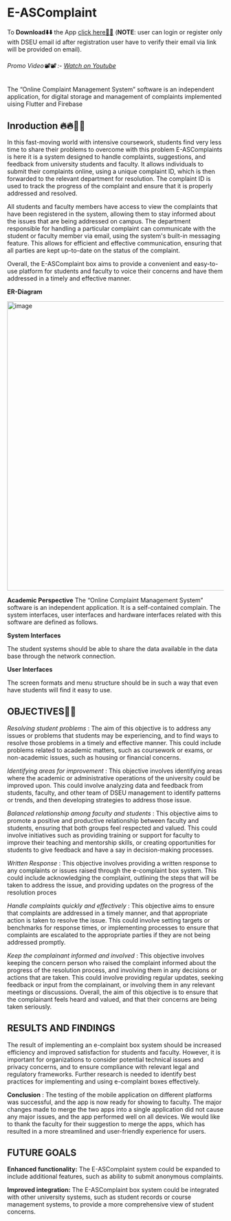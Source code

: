 # E-ASComplaint

To **Download⬇️⬇️** the App [click here📱📱](https://drive.google.com/file/d/1SN5V_c4d26h9QWtSSKGuLWQjqY4GjNKG/view?usp=share_link)    (**NOTE**: user can login or register only with DSEU email id after registration user have to verify their email via link will be provided on email).

###### Promo Video📽️📽️ :- [Watch on Youtube](https://www.youtube.com/watch?v=yJDTbuAsESw)

The “Online Complaint Management System” software is an independent application, for digital storage and management of complaints implemented uising Flutter and Firebase

## Inroduction 🔥🔥👋👋

In this fast-moving world with intensive coursework, students find very less time to share their problems to overcome with this problem E-ASComplaints is here it is  a system designed to handle complaints, suggestions, and feedback from university 
students and faculty. It allows individuals to submit their complaints online, using a unique complaint ID, 
which is then forwarded to the relevant department for resolution. The complaint ID is used to track the 
progress of the complaint and ensure that it is properly addressed and resolved.

All students and faculty members have access to view the complaints that have been registered in the 
system, allowing them to stay informed about the issues that are being addressed on campus. The 
department responsible for handling a particular complaint can communicate with the student or faculty 
member via email, using the system's built-in messaging feature. This allows for efficient and effective 
communication, ensuring that all parties are kept up-to-date on the status of the complaint.

Overall, the E-ASComplaint box aims to provide a convenient and easy-to-use platform for students and 
faculty to voice their concerns and have them addressed in a timely and effective manner.
 
 **ER-Diagram**
 
 <img width="673" alt="image" src="https://user-images.githubusercontent.com/97585273/211216505-5a087d6b-4e90-4160-be8c-b65c8adcad3a.png">

**Academic Perspective**
The “Online Complaint Management System” software is an independent application. It is a self-contained 
complain. The system interfaces, user interfaces and hardware interfaces related with this software are 
defined as follows.

****System Interfaces****

The student systems should be able to share the data available in the data base through the network 
connection.

****User Interfaces****

The screen formats and menu structure should be in such a way that even have students will find it easy to 
use.


## OBJECTIVES🎯🎯
_Resolving student problems_ : The aim of this objective is to address any issues or problems that students 
may be experiencing, and to find ways to resolve those problems in a timely and effective manner. This 
could include problems related to academic matters, such as coursework or exams, or non-academic issues, 
such as housing or financial concerns.

_Identifying areas for improvement_ :  This objective involves identifying areas where the academic or 
administrative operations of the university could be improved upon. This could involve analyzing data and 
feedback from students, faculty, and other team of DSEU management to identify patterns or trends, and 
then developing strategies to address those issue.

_Balanced relationship among faculty and students_ :  This objective aims to promote a positive and 
productive relationship between faculty and students, ensuring that both groups feel respected and valued. 
This could involve initiatives such as providing training or support for faculty to improve their teaching 
and mentorship skills, or creating opportunities for students to give feedback and have a say in decision-making processes.

_Written Response_ : This objective involves providing a written response to any complaints or issues 
raised through the e-complaint box system. This could include acknowledging the complaint, outlining the 
steps that will be taken to address the issue, and providing updates on the progress of the resolution 
proces

_Handle complaints quickly and effectively_ : This objective aims to ensure that complaints are addressed 
in a timely manner, and that appropriate action is taken to resolve the issue. This could involve setting 
targets or benchmarks for response times, or implementing processes to ensure that complaints are 
escalated to the appropriate parties if they are not being addressed promptly.

_Keep the complainant informed and involved_ : This objective involves keeping the concern person who 
raised the complaint informed about the progress of the resolution process, and involving them in any 
decisions or actions that are taken. This could involve providing regular updates, seeking feedback or input 
from the complainant, or involving them in any relevant meetings or discussions. Overall, the aim of this 
objective is to ensure that the complainant feels heard and valued, and that their concerns are being taken 
seriously.

## RESULTS AND FINDINGS
The result of implementing an e-complaint box 
system should be increased efficiency and 
improved satisfaction for students and faculty. 
However, it is important for organizations to 
consider potential technical issues and privacy 
concerns, and to ensure compliance with 
relevant legal and regulatory frameworks. 
Further research is needed to identify best practices for implementing and using e-complaint boxes 
effectively.


**Conclusion** : The testing of the mobile application on different platforms was successful, and the app is 
now ready for showing to faculty. The major changes made to merge the two apps into a single application 
did not cause any major issues, and the app performed well on all devices. We would like to thank the 
faculty for their suggestion to merge the apps, which has resulted in a more streamlined and user-friendly 
experience for users.

## FUTURE GOALS 

**Enhanced functionality:** The E-ASComplaint system could be expanded to include additional 
features, such as ability to submit 
anonymous complaints.

**Improved integration:** The E-ASComplaint box system could be integrated with other university 
systems, such as student records or course management systems, to provide a more comprehensive view of 
student concerns.
